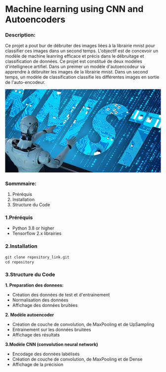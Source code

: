 # Machine learning using CNN and Autoencoders

### Description:
Ce projet a pout bur de débruiter des images liées à la librairie mnist pour classifier ces images dans un second temps. L'objectif est de concevoir un modèle de machine
leanring efficace et précis dans le débruitage et classification de données. Ce projet est constitué de deux modèles d'intellignece artifiel. Dans un preimer un modèle d'autoencodeur va apprendre à débruiter les images de la librairie mnist. 
Dans un second temps, un modèle de classification classifie les différentes images en sortie de l'auto-encodeur.

![Mnist AI](184b7cb84d7b456c96a0bdfbbeaa5f14_XL.jpg)

### Sommmaire:
1. Préréquis
2. Installation
3. Structure du Code

### 1.Préréquis
* Python 3.8 or higher
* Tensorflow 2.x librairies

### 2.Installation
```
git clone repository_link.git
cd repository
```
### 3.Structure du Code

**1. Preparation des donnees:**
* Création des données de test et d'entrainement
* Normalisation des données
* Affichage des données bruitées

**2. Modèle autoencoder**
* Création de couche de convolution, de MaxPooling et de UpSampling
* Entrainement sur les données bruitées
* Affichage des résultats

**3.Modèle CNN (convolution neural network)**
* Encodage des données labélisés
* Création de couche de convolution, de MaxPooling et de Dense
* Affichage de la précision

  

